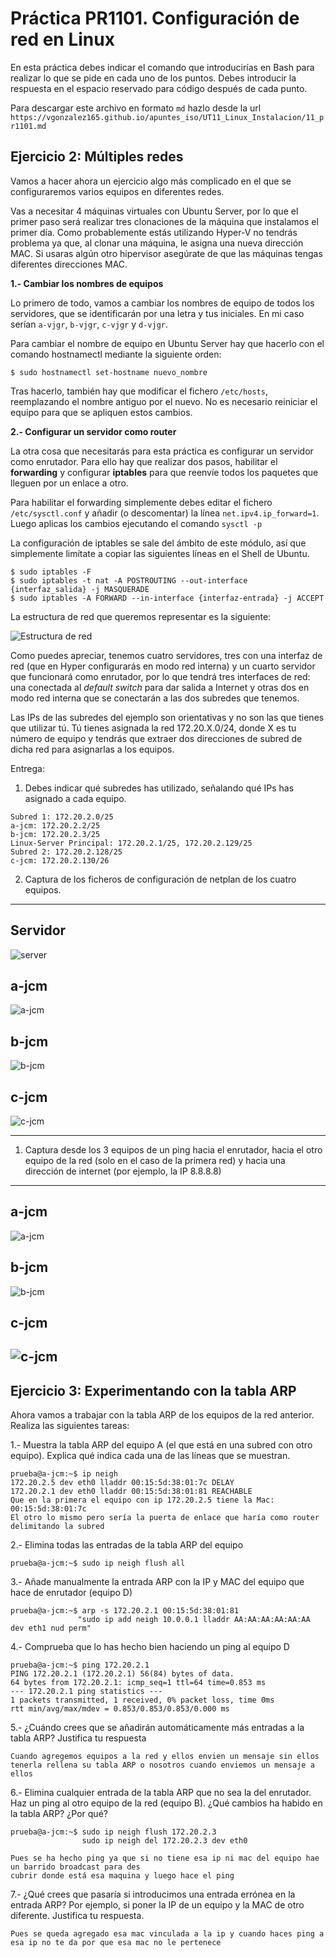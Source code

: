 # Práctica PR1101. Configuración de red en Linux

En esta práctica debes indicar el comando que introducirías en Bash para realizar lo que se pide en cada uno de los puntos. Debes introducir la respuesta en el espacio reservado para código después de cada punto.

Para descargar este archivo en formato `md` hazlo desde la url `https://vgonzalez165.github.io/apuntes_iso/UT11_Linux_Instalacion/11_pr1101.md`


<!-- ## Ejercicio 1. Configuración básica de red

Para ese ejercicio necesitas una máquina virtual con Ubuntu Server y 2 adaptadores de red, el primero en modo puente y el segundo en modo NAT.

Para el adaptador en modo puente utilizarás una IP de la red 172.30.0.0/16 mientras que el adaptador en modo NAT tendrá configurada una IP dinámica.

**Entrega**:
1. Resultado de ejecutar el comando `ip address show`

```

```

2. Captura de los ficheros de configuración de `netplan`

```

```

3. Captura de la salida del comando ping a 2 compañeros (que tienen su adaptador en modo puente en la misma red que tú), así como a una dirección de Internet (p.e. Google.es)

```

```

-->
## Ejercicio 2: Múltiples redes

Vamos a hacer ahora un ejercicio algo más complicado en el que se configuraremos varios equipos en diferentes redes.

Vas a necesitar 4 máquinas virtuales con Ubuntu Server, por lo que el primer paso será realizar tres clonaciones de la máquina que instalamos el primer día. Como probablemente estás utilizando Hyper-V no tendrás problema ya que, al clonar una máquina, le asigna una nueva dirección MAC. Si usaras algún otro hipervisor asegúrate de que las máquinas tengas diferentes direcciones MAC.

**1.- Cambiar los nombres de equipos**

Lo primero de todo, vamos a cambiar los nombres de equipo de todos los servidores, que se identificarán por una letra y tus iniciales. En mi caso serían `a-vjgr`, `b-vjgr`, `c-vjgr` y `d-vjgr`.

Para cambiar el nombre de equipo en Ubuntu Server hay que hacerlo con el comando hostnamectl mediante la siguiente orden:

```
$ sudo hostnamectl set-hostname nuevo_nombre
```

Tras hacerlo, también hay que modificar el fichero `/etc/hosts`, reemplazando el nombre antiguo por el nuevo. No es necesario reiniciar el equipo para que se apliquen estos cambios.

**2.- Configurar un servidor como router**

La otra cosa que necesitarás para esta práctica es configurar un servidor como enrutador. Para ello hay que realizar dos pasos, habilitar el **forwarding** y configurar **iptables** para que reenvíe todos los paquetes que lleguen por un enlace a otro.

Para habilitar el forwarding simplemente debes editar el fichero `/etc/sysctl.conf` y añadir (o descomentar) la línea `net.ipv4.ip_forward=1`. Luego aplicas los cambios ejecutando el comando `sysctl -p`

La configuración de iptables se sale del ámbito de este módulo, así que simplemente limítate a copiar las siguientes líneas en el Shell de Ubuntu.

```
$ sudo iptables -F
$ sudo iptables -t nat -A POSTROUTING --out-interface {interfaz_salida} -j MASQUERADE
$ sudo iptables -A FORWARD --in-interface {interfaz-entrada} -j ACCEPT
```

La estructura de red que queremos representar es la siguiente:

![Estructura de red](imgs/pr1101.png)
 
Como puedes apreciar, tenemos cuatro servidores, tres con una interfaz de red (que en Hyper  configurarás en modo red interna) y un cuarto servidor que funcionará como enrutador, por lo que tendrá tres interfaces de red: una conectada al *default switch*  para dar salida a Internet y otras dos en modo red interna que se conectarán a las dos subredes que tenemos.

Las IPs de las subredes del ejemplo son orientativas y no son las que tienes que utilizar tú. Tú tienes asignada la red 172.20.X.0/24, donde X es tu número de equipo y tendrás que extraer dos direcciones de subred de dicha red para asignarlas a los equipos.

Entrega: 

1. Debes indicar qué subredes has utilizado, señalando qué IPs has asignado a cada equipo.

```
Subred 1: 172.20.2.0/25
a-jcm: 172.20.2.2/25
b-jcm: 172.20.2.3/25
Linux-Server Principal: 172.20.2.1/25, 172.20.2.129/25
Subred 2: 172.20.2.128/25
c-jcm: 172.20.2.130/26
```

2. Captura de los ficheros de configuración de netplan de los cuatro equipos.
---
## Servidor
![server](imagen/imagen1.png)
## a-jcm
![a-jcm](imagen/imagen2.png)
## b-jcm
![b-jcm](imagen/imagen3.png)
## c-jcm
![c-jcm](imagen/imagen4.png)

---

1. Captura desde los 3 equipos de un ping hacia el enrutador, hacia el otro equipo de la red (solo en el caso de la primera red) y hacia una dirección de internet (por ejemplo, la IP 8.8.8.8)

---
## a-jcm
![a-jcm](imagen/resultado1.png)
## b-jcm
![b-jcm](imagen/resultado2.png)
## c-jcm
![c-jcm](imagen/resultado3.png)
---

## Ejercicio 3: Experimentando con la tabla ARP

Ahora vamos a trabajar con la tabla ARP de los equipos de la red anterior. Realiza las siguientes tareas:

1.- Muestra la tabla ARP del equipo A (el que está en una subred con otro equipo). Explica qué indica cada una de las líneas que se muestran.

```
prueba@a-jcm:~$ ip neigh
172.20.2.5 dev eth0 lladdr 00:15:5d:38:01:7c DELAY
172.20.2.1 dev eth0 lladdr 00:15:5d:38:01:81 REACHABLE
Que en la primera el equipo con ip 172.20.2.5 tiene la Mac: 00:15:5d:38:01:7c
El otro lo mismo pero sería la puerta de enlace que haría como router delimitando la subred
```

2.- Elimina todas las entradas de la tabla ARP del equipo

```
prueba@a-jcm:~$ sudo ip neigh flush all
```

3.- Añade manualmente la entrada ARP con la IP y MAC del equipo que hace de enrutador (equipo D)

```
prueba@a-jcm:~$ arp -s 172.20.2.1 00:15:5d:38:01:81
               "sudo ip add neigh 10.0.0.1 lladdr AA:AA:AA:AA:AA:AA dev eth1 nud perm"
```

4.- Comprueba que lo has hecho bien haciendo un ping al equipo D

```
prueba@a-jcm:~$ ping 172.20.2.1
PING 172.20.2.1 (172.20.2.1) 56(84) bytes of data.
64 bytes from 172.20.2.1: icmp_seq=1 ttl=64 time=0.853 ms
--- 172.20.2.1 ping statistics ---
1 packets transmitted, 1 received, 0% packet loss, time 0ms
rtt min/avg/max/mdev = 0.853/0.853/0.853/0.000 ms
```

5.- ¿Cuándo crees que se añadirán automáticamente más entradas a la tabla ARP? Justifica tu respuesta

```
Cuando agregemos equipos a la red y ellos envien un mensaje sin ellos tenerla rellena su tabla ARP o nosotros cuando enviemos un mensaje a ellos
```

6.- Elimina cualquier entrada de la tabla ARP que no sea la del enrutador. Haz un ping al otro equipo de la red (equipo B). ¿Qué cambios ha habido en la tabla ARP? ¿Por qué?

```
prueba@a-jcm:~$ sudo ip neigh flush 172.20.2.3
                sudo ip neigh del 172.20.2.3 dev eth0

Pues se ha hecho ping ya que si no tiene esa ip ni mac del equipo hae un barrido broadcast para des
cubrir donde está esa maquina y luego hace el ping
```

7.- ¿Qué crees que pasaría si introducimos una entrada errónea en la entrada ARP? Por ejemplo, si poner la IP de un equipo y la MAC de otro diferente. Justifica tu respuesta.

```
Pues se queda agregado esa mac vinculada a la ip y cuando haces ping a esa ip no te da por que esa mac no le pertenece
```



